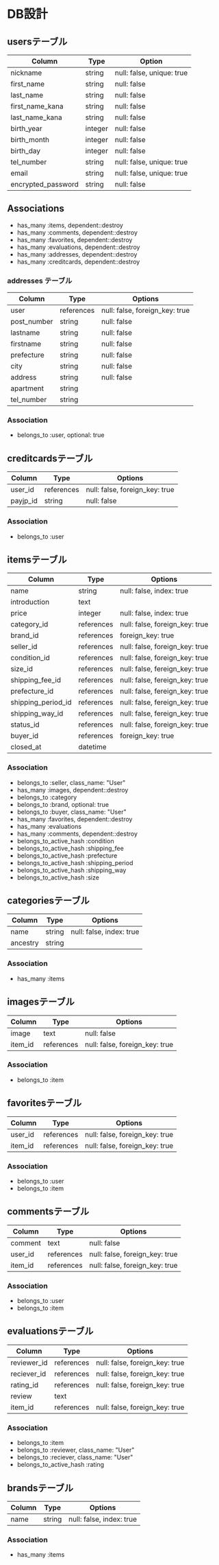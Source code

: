 # DB設計

## usersテーブル
|Column|Type|Option|
|-------|----|-------|
|nickname|string|null: false, unique: true|
|first_name|string|null: false|
|last_name|string|null: false|
|first_name_kana|string|null: false|
|last_name_kana|string|null: false|
|birth_year|integer|null: false|
|birth_month|integer|null: false|
|birth_day|integer|null: false|
|tel_number|string|null: false, unique: true|
|email|string|null: false, unique: true|
|encrypted_password|string|null: false|

## Associations
- has_many :items, dependent::destroy
- has_many :comments, dependent::destroy
- has_many :favorites, dependent::destroy
- has_many :evaluations, dependent::destroy
- has_many :addresses, dependent::destroy
- has_many :creditcards, dependent::destroy


### addresses テーブル
|Column|Type|Options|
|------|----|-------|
|user|references|null: false, foreign_key: true|
|post_number|string|null: false|
|lastname|string|null: false|
|firstname|string|null: false|
|prefecture|string|null: false|
|city|string|null: false|
|address|string|null: false|
|apartment|string||
|tel_number|string||

### Association
- belongs_to :user, optional: true

## creditcardsテーブル
|Column|Type|Options|
|------|----|-------|
|user_id|references|null: false, foreign_key: true|
|payjp_id|string|null: false|

### Association
- belongs_to :user

## itemsテーブル
|Column|Type|Options|
|------|----|-------|
|name|string|null: false, index: true|
|introduction|text||
|price|integer|null: false, index: true|
|category_id|references|null: false, foreign_key: true|
|brand_id|references|foreign_key: true|
|seller_id|references|null: false, foreign_key: true|
|condition_id|references|null: false, foreign_key: true|
|size_id|references|null: false, fereign_key: true|
|shipping_fee_id|references|null: false, fereign_key: true|
|prefecture_id|references|null: false, fereign_key: true|
|shipping_period_id|references|null: false, fereign_key: true|
|shipping_way_id|references|null: false, fereign_key: true|
|status_id|references|null: false, foreign_key: true|
|buyer_id|references|foreign_key: true|
|closed_at|datetime||

### Association
- belongs_to :seller, class_name: "User"
- has_many :images, dependent::destroy
- belongs_to :category
- belongs_to :brand, optional: true
- belongs_to :buyer, class_name: "User"
- has_many :favorites, dependent::destroy
- has_many :evaluations
- has_many :comments, dependent::destroy
- belongs_to_active_hash :condition
- belongs_to_active_hash :shipping_fee
- belongs_to_active_hash :prefecture
- belongs_to_active_hash :shipping_period
- belongs_to_active_hash :shipping_way
- belongs_to_active_hash :size

## categoriesテーブル
|Column|Type|Options|
|------|----|-------|
|name|string|null: false, index: true|
|ancestry|string||

### Association
- has_many :items

## imagesテーブル
|Column|Type|Options|
|------|----|-------|
|image|text|null: false|
|item_id|references|null: false, foreign_key: true|

### Association
- belongs_to :item

## favoritesテーブル
|Column|Type|Options|
|------|----|-------|
|user_id|references|null: false, foreign_key: true|
|item_id|references|null: false, foreign_key: true|

### Association
- belongs_to :user
- belongs_to :item

## commentsテーブル
|Column|Type|Options|
|------|----|-------|
|comment|text|null: false|
|user_id|references|null: false, foreign_key: true|
|item_id|references|null: false, foreign_key: true|

### Association
- belongs_to :user
- belongs_to :item

## evaluationsテーブル
|Column|Type|Options|
|------|----|-------|
|reviewer_id|references|null: false, foreign_key: true|
|reciever_id|references|null: false, foreign_key: true|
|rating_id|references|null: false, foreign_key: true|
|review|text||
|item_id|references|null: false, foreign_key: true|

### Association
- belongs_to :item
- belongs_to :reviewer, class_name: "User"
- belongs_to :reciever, class_name: "User"
- belongs_to_active_hash :rating

## brandsテーブル
|Column|Type|Options|
|------|----|-------|
|name|string|null: false, index: true|

### Association
- has_many :items



